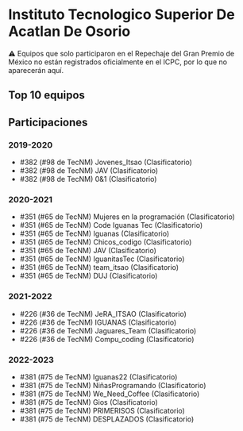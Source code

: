 # Instituto Tecnologico Superior De Acatlan De Osorio

:warning: Equipos que solo participaron en el Repechaje del Gran Premio de México no están registrados oficialmente en el ICPC, por lo que no aparecerán aquí.

## Top 10 equipos


## Participaciones

### 2019-2020

- #382 (#98 de TecNM) Jovenes_Itsao (Clasificatorio)
- #382 (#98 de TecNM) JAV (Clasificatorio)
- #382 (#98 de TecNM) 0&1 (Clasificatorio)

### 2020-2021

- #351 (#65 de TecNM) Mujeres en la programación  (Clasificatorio)
- #351 (#65 de TecNM) Code Iguanas Tec (Clasificatorio)
- #351 (#65 de TecNM) Iguanas (Clasificatorio)
- #351 (#65 de TecNM) Chicos_codigo (Clasificatorio)
- #351 (#65 de TecNM) JAV (Clasificatorio)
- #351 (#65 de TecNM) IguanitasTec (Clasificatorio)
- #351 (#65 de TecNM) team_itsao (Clasificatorio)
- #351 (#65 de TecNM) DUJ (Clasificatorio)

### 2021-2022

- #226 (#36 de TecNM) JeRA_ITSAO (Clasificatorio)
- #226 (#36 de TecNM) IGUANAS (Clasificatorio)
- #226 (#36 de TecNM) Jaguares_Team (Clasificatorio)
- #226 (#36 de TecNM) Compu_coding (Clasificatorio)

### 2022-2023

- #381 (#75 de TecNM) Iguanas22 (Clasificatorio)
- #381 (#75 de TecNM) NiñasProgramando (Clasificatorio)
- #381 (#75 de TecNM) We_Need_Coffee (Clasificatorio)
- #381 (#75 de TecNM) Gios (Clasificatorio)
- #381 (#75 de TecNM) PRIMERISOS (Clasificatorio)
- #381 (#75 de TecNM) DESPLAZADOS (Clasificatorio)




